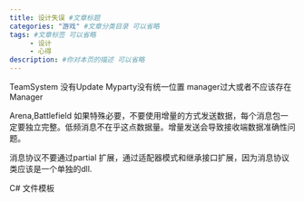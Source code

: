 ```yaml
---
title: 设计失误 #文章标题
categories: "游戏" #文章分类目录 可以省略
tags: #文章标签 可以省略
     - 设计
     - 心得
description: #你对本页的描述 可以省略
---
```


TeamSystem
	没有Update
	Myparty没有统一位置
	manager过大或者不应该存在Manager
	
Arena,Battlefield
	如果特殊必要，不要使用增量的方式发送数据，每个消息包一定要独立完整。低频消息不在乎这点数据量。增量发送会导致接收端数据准确性问题。

消息协议不要通过partial 扩展，通过适配器模式和继承接口扩展，因为消息协议类应该是一个单独的dll.

C# 文件模板